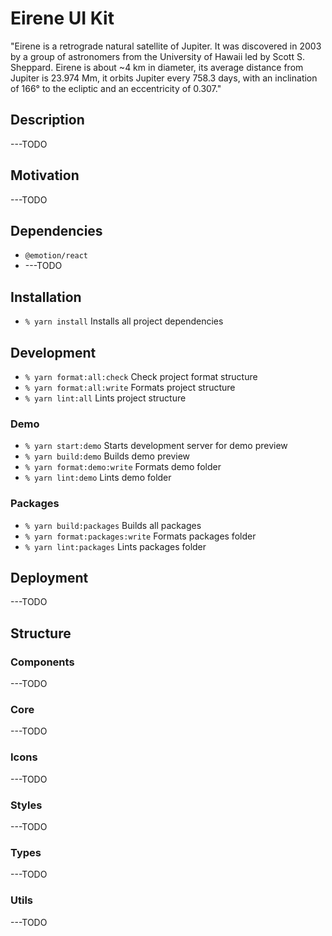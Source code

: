 # Eirene UI Kit

"Eirene is a retrograde natural satellite of Jupiter. It was discovered in 2003 by a group of
astronomers from the University of Hawaii led by Scott S. Sheppard. Eirene is about ~4 km in
diameter, its average distance from Jupiter is 23.974 Mm, it orbits Jupiter every 758.3 days,
with an inclination of 166° to the ecliptic and an eccentricity of 0.307."

## Description

---TODO

## Motivation

---TODO

## Dependencies

- `@emotion/react`
- ---TODO

## Installation

- `% yarn install` Installs all project dependencies

## Development

- `% yarn format:all:check` Check project format structure
- `% yarn format:all:write` Formats project structure
- `% yarn lint:all` Lints project structure

### Demo

- `% yarn start:demo` Starts development server for demo preview
- `% yarn build:demo` Builds demo preview
- `% yarn format:demo:write` Formats demo folder
- `% yarn lint:demo` Lints demo folder

### Packages

- `% yarn build:packages` Builds all packages
- `% yarn format:packages:write` Formats packages folder
- `% yarn lint:packages` Lints packages folder

## Deployment

---TODO

## Structure

### Components

---TODO

### Core

---TODO

### Icons

---TODO

### Styles

---TODO

### Types

---TODO

### Utils

---TODO
